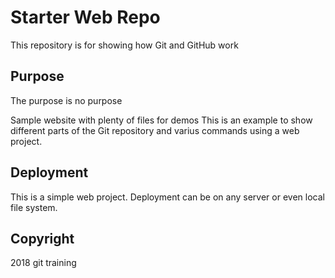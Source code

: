 # Starter Web Repo

This repository is for showing how Git and GitHub work

## Purpose
The purpose is no purpose

Sample website with plenty of files for demos
This is an example to show different parts of the Git repository and varius commands using a web project.

## Deployment
This is a simple web project. Deployment can be on any server or even local file system.
## Copyright
2018 git training